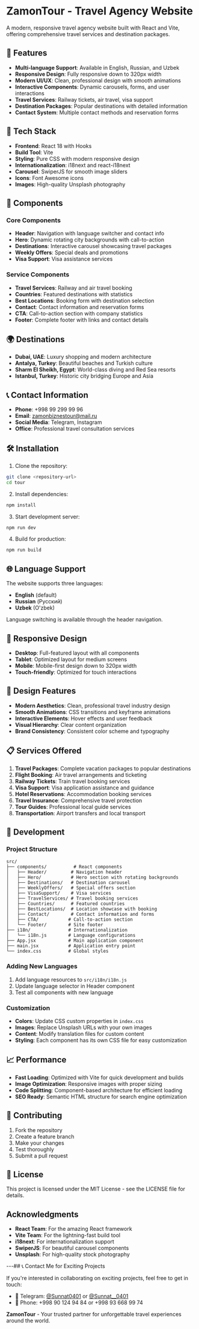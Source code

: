# ZamonTour - Travel Agency Website

A modern, responsive travel agency website built with React and Vite, offering comprehensive travel services and destination packages.

## 🌟 Features

- **Multi-language Support**: Available in English, Russian, and Uzbek
- **Responsive Design**: Fully responsive down to 320px width
- **Modern UI/UX**: Clean, professional design with smooth animations
- **Interactive Components**: Dynamic carousels, forms, and user interactions
- **Travel Services**: Railway tickets, air travel, visa support
- **Destination Packages**: Popular destinations with detailed information
- **Contact System**: Multiple contact methods and reservation forms

## 🚀 Tech Stack

- **Frontend**: React 18 with Hooks
- **Build Tool**: Vite
- **Styling**: Pure CSS with modern responsive design
- **Internationalization**: i18next and react-i18next
- **Carousel**: SwiperJS for smooth image sliders
- **Icons**: Font Awesome icons
- **Images**: High-quality Unsplash photography

## 📱 Components

### Core Components
- **Header**: Navigation with language switcher and contact info
- **Hero**: Dynamic rotating city backgrounds with call-to-action
- **Destinations**: Interactive carousel showcasing travel packages
- **Weekly Offers**: Special deals and promotions
- **Visa Support**: Visa assistance services

### Service Components
- **Travel Services**: Railway and air travel booking
- **Countries**: Featured destinations with statistics
- **Best Locations**: Booking form with destination selection
- **Contact**: Contact information and reservation forms
- **CTA**: Call-to-action section with company statistics
- **Footer**: Complete footer with links and contact details

## 🌍 Destinations

- **Dubai, UAE**: Luxury shopping and modern architecture
- **Antalya, Turkey**: Beautiful beaches and Turkish culture
- **Sharm El Sheikh, Egypt**: World-class diving and Red Sea resorts
- **Istanbul, Turkey**: Historic city bridging Europe and Asia

## 📞 Contact Information

- **Phone**: +998 99 299 99 96
- **Email**: zamonbiznestour@mail.ru
- **Social Media**: Telegram, Instagram
- **Office**: Professional travel consultation services

## 🛠️ Installation

1. Clone the repository:
```bash
git clone <repository-url>
cd tour
```

2. Install dependencies:
```bash
npm install
```

3. Start development server:
```bash
npm run dev
```

4. Build for production:
```bash
npm run build
```

## 🌐 Language Support

The website supports three languages:
- **English** (default)
- **Russian** (Русский)
- **Uzbek** (O'zbek)

Language switching is available through the header navigation.

## 📱 Responsive Design

- **Desktop**: Full-featured layout with all components
- **Tablet**: Optimized layout for medium screens
- **Mobile**: Mobile-first design down to 320px width
- **Touch-friendly**: Optimized for touch interactions

## 🎨 Design Features

- **Modern Aesthetics**: Clean, professional travel industry design
- **Smooth Animations**: CSS transitions and keyframe animations
- **Interactive Elements**: Hover effects and user feedback
- **Visual Hierarchy**: Clear content organization
- **Brand Consistency**: Consistent color scheme and typography

## 📋 Services Offered

1. **Travel Packages**: Complete vacation packages to popular destinations
2. **Flight Booking**: Air travel arrangements and ticketing
3. **Railway Tickets**: Train travel booking services
4. **Visa Support**: Visa application assistance and guidance
5. **Hotel Reservations**: Accommodation booking services
6. **Travel Insurance**: Comprehensive travel protection
7. **Tour Guides**: Professional local guide services
8. **Transportation**: Airport transfers and local transport

## 🔧 Development

### Project Structure
```
src/
├── components/          # React components
│   ├── Header/         # Navigation header
│   ├── Hero/           # Hero section with rotating backgrounds
│   ├── Destinations/   # Destination carousel
│   ├── WeeklyOffers/   # Special offers section
│   ├── VisaSupport/    # Visa services
│   ├── TravelServices/ # Travel booking services
│   ├── Countries/      # Featured countries
│   ├── BestLocations/  # Location showcase with booking
│   ├── Contact/        # Contact information and forms
│   ├── CTA/           # Call-to-action section
│   └── Footer/        # Site footer
├── i18n/              # Internationalization
│   └── i18n.js        # Language configurations
├── App.jsx            # Main application component
├── main.jsx           # Application entry point
└── index.css          # Global styles
```

### Adding New Languages
1. Add language resources to `src/i18n/i18n.js`
2. Update language selector in Header component
3. Test all components with new language

### Customization
- **Colors**: Update CSS custom properties in `index.css`
- **Images**: Replace Unsplash URLs with your own images
- **Content**: Modify translation files for custom content
- **Styling**: Each component has its own CSS file for easy customization

## 📈 Performance

- **Fast Loading**: Optimized with Vite for quick development and builds
- **Image Optimization**: Responsive images with proper sizing
- **Code Splitting**: Component-based architecture for efficient loading
- **SEO Ready**: Semantic HTML structure for search engine optimization

## 🤝 Contributing

1. Fork the repository
2. Create a feature branch
3. Make your changes
4. Test thoroughly
5. Submit a pull request

## 📄 License

This project is licensed under the MIT License - see the LICENSE file for details.

##  Acknowledgments

- **React Team**: For the amazing React framework
- **Vite Team**: For the lightning-fast build tool
- **i18next**: For internationalization support
- **SwiperJS**: For beautiful carousel components
- **Unsplash**: For high-quality stock photography

---## 📞 Contact Me for Exciting Projects

If you're interested in collaborating on exciting projects, feel free to get in touch:

- 💬 Telegram: [@Sunnat0401](https://t.me/Sunnat0401) or [@Sunnat__0401](https://t.me/Sunnat__0401)  
- 📱 Phone: +998 90 124 94 84 or +998 93 668 99 74


**ZamonTour** - Your trusted partner for unforgettable travel experiences around the world.

